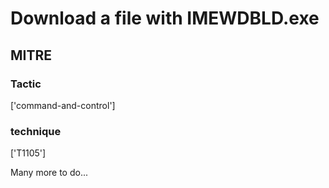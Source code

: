 # Download a file with IMEWDBLD.exe

## MITRE

### Tactic
['command-and-control']

### technique
['T1105']

Many more to do...
